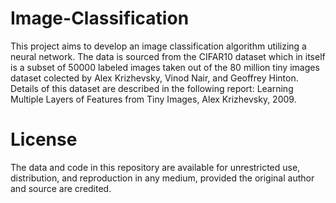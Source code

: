 # Image-Classification

This project aims to develop an image classification algorithm utilizing a neural network. The data is sourced from the CIFAR10 dataset which in itself is a subset of 50000 labeled images taken out of the 80 million tiny images dataset colected by Alex Krizhevsky, Vinod Nair, and Geoffrey Hinton. Details of this dataset are described in the following report:
Learning Multiple Layers of Features from Tiny Images, Alex Krizhevsky, 2009.

# License
The data and code in this repository are available for unrestricted use, distribution, and reproduction in any medium, provided the original author and source are credited.

